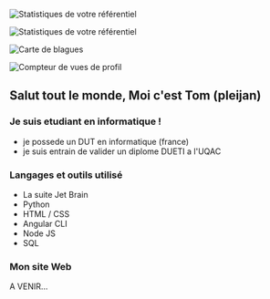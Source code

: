 ![Statistiques de votre référentiel](https://github-readme-stats.vercel.app/api?username=pleijan&show_icons=true)

 ![Statistiques de votre référentiel](https://github-readme-stats.vercel.app/api/top-langs/?username=pleijan&theme=blue-green)
 
 
 ![Carte de blagues](https://readme-jokes.vercel.app/api)
 
 ![Compteur de vues de profil](https://komarev.com/ghpvc/?username=pleijan)

## Salut tout le monde, Moi c'est Tom (pleijan)

### Je suis etudiant en informatique !
- je possede un DUT en informatique (france)
- je suis entrain de valider un diplome DUETI a l'UQAC

### Langages et outils utilisé
- La suite Jet Brain
- Python
- HTML / CSS
- Angular CLI
- Node JS
- SQL

### Mon site Web 

A VENIR...



